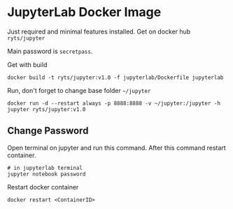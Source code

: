 # JupyterLab Docker Image

Just required and minimal features installed. Get on docker hub `ryts/jupyter`

Main password is `secretpass`.

Get with build

```shell
docker build -t ryts/jupyter:v1.0 -f jupyterlab/Dockerfile jupyterlab
```

Run, don't forget to change base folder `~/jupyter`

```shell
docker run -d --restart always -p 8888:8888 -v ~/jupyter:/jupyter -h jupyter ryts/jupyter:v1.0
```

## Change Password

Open terminal on jupyter and run this command. After this command restart container.

```shell
# in jupyterlab terminal
jupyter notebook password
```

Restart docker container

```shell
docker restart <ContainerID>
```
